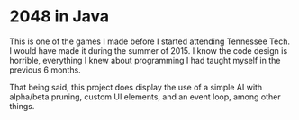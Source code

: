 # 2048 in Java
This is one of the games I made before I started attending Tennessee Tech. I would have made it during the summer of 2015. I know the code design is horrible, everything I knew about programming I had taught myself in the previous 6 months.

That being said, this project does display the use of a simple AI with alpha/beta pruning, custom UI elements, and an event loop, among other things.

